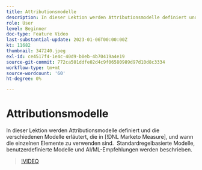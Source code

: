 ```yaml
---
title: Attributionsmodelle
description: In dieser Lektion werden Attributionsmodelle definiert und die verschiedenen Modelle erläutert, die in [!DNL Marketo Measure], und wann die einzelnen Elemente zu verwenden sind.  Standardregelbasierte Modelle, benutzerdefinierte Modelle und AI/ML-Empfehlungen werden beschrieben.
role: User
level: Beginner
doc-type: Feature Video
last-substantial-update: 2023-01-06T00:00:00Z
kt: 11682
thumbnail: 347240.jpeg
exl-id: ce4517f4-1e4c-40d9-b0eb-4b70419a4e19
source-git-commit: 772ca501ddfe02d4c9f06580989d97d10d8c3334
workflow-type: tm+mt
source-wordcount: '60'
ht-degree: 0%

---
```


# Attributionsmodelle

In dieser Lektion werden Attributionsmodelle definiert und die verschiedenen Modelle erläutert, die in [!DNL Marketo Measure], und wann die einzelnen Elemente zu verwenden sind.  Standardregelbasierte Modelle, benutzerdefinierte Modelle und AI/ML-Empfehlungen werden beschrieben.

>[!VIDEO](https://video.tv.adobe.com/v/347240/?quality=12&learn=on)
